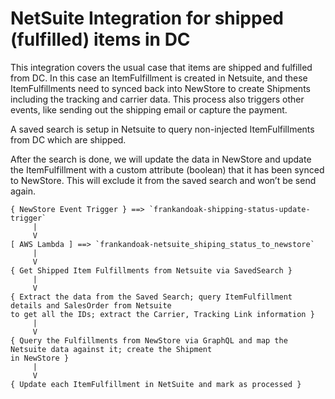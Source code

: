 # NetSuite Integration for shipped (fulfilled) items in DC

This integration covers the usual case that items are shipped and fulfilled from DC. In this case an ItemFulfillment
is created in Netsuite, and these ItemFulfillments need to synced back into NewStore to create Shipments including
the tracking and carrier data. This process also triggers other events, like sending out the shipping email or
capture the payment.

A saved search is setup in Netsuite to query non-injected ItemFulfillments from DC which are shipped.

After the search is done, we will update the data in NewStore and update the ItemFulfillment with a custom attribute (boolean) that it has been synced to NewStore. This will exclude it from the saved search and won’t be send again.

```
{ NewStore Event Trigger } ==> `frankandoak-shipping-status-update-trigger`
     |
     V
[ AWS Lambda ] ==> `frankandoak-netsuite_shiping_status_to_newstore`
     |
     V
{ Get Shipped Item Fulfillments from Netsuite via SavedSearch }
     |
     V
{ Extract the data from the Saved Search; query ItemFulfillment details and SalesOrder from Netsuite
to get all the IDs; extract the Carrier, Tracking Link information }
     |
     V
{ Query the Fulfillments from NewStore via GraphQL and map the Netsuite data against it; create the Shipment
in NewStore }
     |
     V
{ Update each ItemFulfillment in NetSuite and mark as processed }
```
